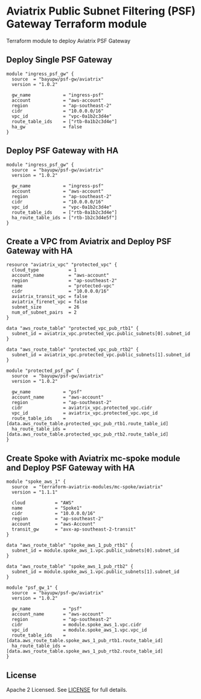 # Aviatrix Public Subnet Filtering (PSF) Gateway Terraform module

Terraform module to deploy Aviatrix PSF Gateway

## Deploy Single PSF Gateway

```hcl
module "ingress_psf_gw" {
  source  = "bayupw/psf-gw/aviatrix"
  version = "1.0.2"

  gw_name            = "ingress-psf"
  account            = "aws-account"
  region             = "ap-southeast-2"
  cidr               = "10.0.0.0/16"
  vpc_id             = "vpc-0a1b2c3d4e"
  route_table_ids    = ["rtb-0a1b2c3d4e"]
  ha_gw              = false
}
```

## Deploy PSF Gateway with HA

```hcl
module "ingress_psf_gw" {
  source  = "bayupw/psf-gw/aviatrix"
  version = "1.0.2"

  gw_name            = "ingress-psf"
  account            = "aws-account"
  region             = "ap-southeast-2"
  cidr               = "10.0.0.0/16"
  vpc_id             = "vpc-0a1b2c3d4e"
  route_table_ids    = ["rtb-0a1b2c3d4e"]
  ha_route_table_ids = ["rtb-1b2c3d4e5f"]
}
```

## Create a VPC from Aviatrix and Deploy PSF Gateway with HA 

```hcl
resource "aviatrix_vpc" "protected_vpc" {
  cloud_type           = 1
  account_name         = "aws-account"
  region               = "ap-southeast-2"
  name                 = "protected-vpc"
  cidr                 = "10.0.0.0/16"
  aviatrix_transit_vpc = false
  aviatrix_firenet_vpc = false
  subnet_size          = 26
  num_of_subnet_pairs  = 2
}

data "aws_route_table" "protected_vpc_pub_rtb1" {
  subnet_id = aviatrix_vpc.protected_vpc.public_subnets[0].subnet_id
}

data "aws_route_table" "protected_vpc_pub_rtb2" {
  subnet_id = aviatrix_vpc.protected_vpc.public_subnets[1].subnet_id
}

module "protected_psf_gw" {
  source  = "bayupw/psf-gw/aviatrix"
  version = "1.0.2"

  gw_name            = "psf"
  account_name       = "aws-account"
  region             = "ap-southeast-2"
  cidr               = aviatrix_vpc.protected_vpc.cidr
  vpc_id             = aviatrix_vpc.protected_vpc.vpc_id
  route_table_ids    = [data.aws_route_table.protected_vpc_pub_rtb1.route_table_id]
  ha_route_table_ids = [data.aws_route_table.protected_vpc_pub_rtb2.route_table_id]
}
```

## Create Spoke with Aviatrix mc-spoke module and Deploy PSF Gateway with HA 

```hcl
module "spoke_aws_1" {
  source  = "terraform-aviatrix-modules/mc-spoke/aviatrix"
  version = "1.1.1"

  cloud           = "AWS"
  name            = "Spoke1"
  cidr            = "10.0.0.0/16"
  region          = "ap-southeast-2"
  account         = "aws-Account"
  transit_gw      = "avx-ap-southeast-2-transit"
}

data "aws_route_table" "spoke_aws_1_pub_rtb1" {
  subnet_id = module.spoke_aws_1.vpc.public_subnets[0].subnet_id
}

data "aws_route_table" "spoke_aws_1_pub_rtb2" {
  subnet_id = module.spoke_aws_1.vpc.public_subnets[1].subnet_id
}

module "psf_gw_1" {
  source  = "bayupw/psf-gw/aviatrix"
  version = "1.0.2"

  gw_name            = "psf"
  account_name       = "aws-account"
  region             = "ap-southeast-2"
  cidr               = module.spoke_aws_1.vpc.cidr
  vpc_id             = module.spoke_aws_1.vpc.vpc_id
  route_table_ids    = [data.aws_route_table.spoke_aws_1_pub_rtb1.route_table_id]
  ha_route_table_ids = [data.aws_route_table.spoke_aws_1_pub_rtb2.route_table_id]
}
```

## License

Apache 2 Licensed. See [LICENSE](https://github.com/terraform-aviatrix-psf-gw/tree/master/LICENSE) for full details.
